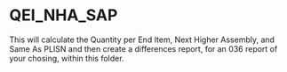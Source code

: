 QEI_NHA_SAP
=========

This will calculate the Quantity per End Item, Next Higher Assembly, and Same As PLISN
and then create a differences report, for an 036 report of your chosing, within this folder.
